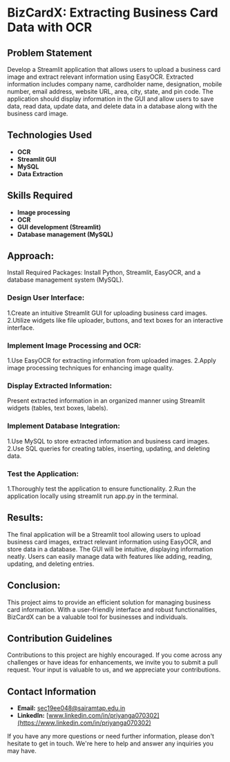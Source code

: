 # BizCardX: Extracting Business Card Data with OCR

## Problem Statement
Develop a Streamlit application that allows users to upload a business card image and extract relevant information using EasyOCR. Extracted information includes company name, cardholder name, designation, mobile number, email address, website URL, area, city, state, and pin code. The application should display information in the GUI and allow users to save data, read data, update data, and delete data in a database along with the business card image.

## Technologies Used
- **OCR**
- **Streamlit GUI**
- **MySQL**
- **Data Extraction**

## Skills Required
- **Image processing**
- **OCR**
- **GUI development (Streamlit)**
- **Database management (MySQL)**

## Approach:
Install Required Packages:
  Install Python, Streamlit, EasyOCR, and a database management system (MySQL).

### Design User Interface:

1.Create an intuitive Streamlit GUI for uploading business card images.
2.Utilize widgets like file uploader, buttons, and text boxes for an interactive interface.

### Implement Image Processing and OCR:

1.Use EasyOCR for extracting information from uploaded images.
2.Apply image processing techniques for enhancing image quality.

### Display Extracted Information:

Present extracted information in an organized manner using Streamlit widgets (tables, text boxes, labels).

### Implement Database Integration:

1.Use MySQL to store extracted information and business card images.
2.Use SQL queries for creating tables, inserting, updating, and deleting data.

### Test the Application:

1.Thoroughly test the application to ensure functionality.
2.Run the application locally using streamlit run app.py in the terminal.

## Results:
The final application will be a Streamlit tool allowing users to upload business card images, extract relevant information using EasyOCR, and store data in a database. The GUI will be intuitive, displaying information neatly. Users can easily manage data with features like adding, reading, updating, and deleting entries.

## Conclusion:
This project aims to provide an efficient solution for managing business card information. With a user-friendly interface and robust functionalities, BizCardX can be a valuable tool for businesses and individuals.

## Contribution Guidelines

Contributions to this project are highly encouraged. If you come across any challenges or have ideas for enhancements, we invite you to submit a pull request. Your input is valuable to us, and we appreciate your contributions.

## Contact Information

- **Email:** sec19ee048@sairamtap.edu.in
- **LinkedIn:** [www.linkedin.com/in/priyanga070302](https://www.linkedin.com/in/priyanga070302)

If you have any more questions or need further information, please don't hesitate to get in touch. We're here to help and answer any inquiries you may have.
